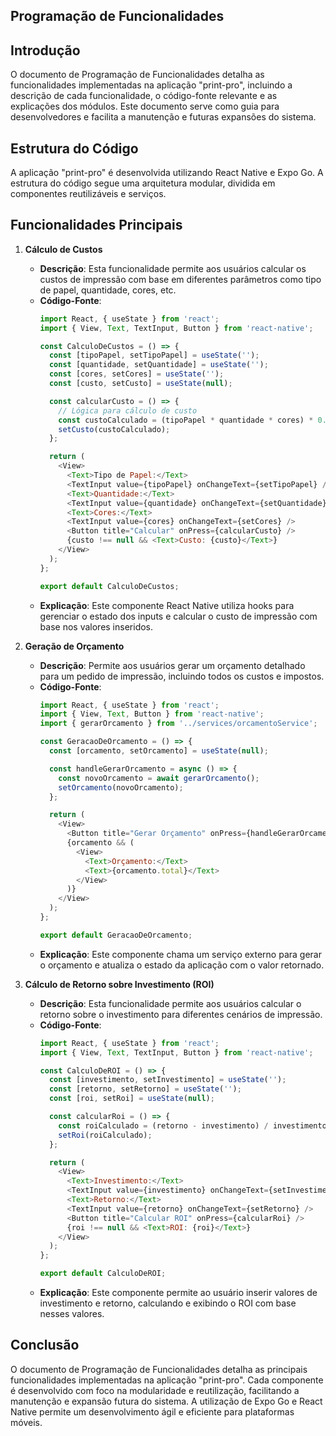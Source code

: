 ## Programação de Funcionalidades

## Introdução
O documento de Programação de Funcionalidades detalha as funcionalidades implementadas na aplicação "print-pro", incluindo a descrição de cada funcionalidade, o código-fonte relevante e as explicações dos módulos. Este documento serve como guia para desenvolvedores e facilita a manutenção e futuras expansões do sistema.

## Estrutura do Código
A aplicação "print-pro" é desenvolvida utilizando React Native e Expo Go. A estrutura do código segue uma arquitetura modular, dividida em componentes reutilizáveis e serviços.

## Funcionalidades Principais

1. **Cálculo de Custos**
   - **Descrição**: Esta funcionalidade permite aos usuários calcular os custos de impressão com base em diferentes parâmetros como tipo de papel, quantidade, cores, etc.
   - **Código-Fonte**:
     ```javascript
     import React, { useState } from 'react';
     import { View, Text, TextInput, Button } from 'react-native';

     const CalculoDeCustos = () => {
       const [tipoPapel, setTipoPapel] = useState('');
       const [quantidade, setQuantidade] = useState('');
       const [cores, setCores] = useState('');
       const [custo, setCusto] = useState(null);

       const calcularCusto = () => {
         // Lógica para cálculo de custo
         const custoCalculado = (tipoPapel * quantidade * cores) * 0.1; // Exemplo de cálculo
         setCusto(custoCalculado);
       };

       return (
         <View>
           <Text>Tipo de Papel:</Text>
           <TextInput value={tipoPapel} onChangeText={setTipoPapel} />
           <Text>Quantidade:</Text>
           <TextInput value={quantidade} onChangeText={setQuantidade} />
           <Text>Cores:</Text>
           <TextInput value={cores} onChangeText={setCores} />
           <Button title="Calcular" onPress={calcularCusto} />
           {custo !== null && <Text>Custo: {custo}</Text>}
         </View>
       );
     };

     export default CalculoDeCustos;
     ```
   - **Explicação**: Este componente React Native utiliza hooks para gerenciar o estado dos inputs e calcular o custo de impressão com base nos valores inseridos.

2. **Geração de Orçamento**
   - **Descrição**: Permite aos usuários gerar um orçamento detalhado para um pedido de impressão, incluindo todos os custos e impostos.
   - **Código-Fonte**:
     ```javascript
     import React, { useState } from 'react';
     import { View, Text, Button } from 'react-native';
     import { gerarOrcamento } from '../services/orcamentoService';

     const GeracaoDeOrcamento = () => {
       const [orcamento, setOrcamento] = useState(null);

       const handleGerarOrcamento = async () => {
         const novoOrcamento = await gerarOrcamento();
         setOrcamento(novoOrcamento);
       };

       return (
         <View>
           <Button title="Gerar Orçamento" onPress={handleGerarOrcamento} />
           {orcamento && (
             <View>
               <Text>Orçamento:</Text>
               <Text>{orcamento.total}</Text>
             </View>
           )}
         </View>
       );
     };

     export default GeracaoDeOrcamento;
     ```
   - **Explicação**: Este componente chama um serviço externo para gerar o orçamento e atualiza o estado da aplicação com o valor retornado.

3. **Cálculo de Retorno sobre Investimento (ROI)**
   - **Descrição**: Esta funcionalidade permite aos usuários calcular o retorno sobre o investimento para diferentes cenários de impressão.
   - **Código-Fonte**:
     ```javascript
     import React, { useState } from 'react';
     import { View, Text, TextInput, Button } from 'react-native';

     const CalculoDeROI = () => {
       const [investimento, setInvestimento] = useState('');
       const [retorno, setRetorno] = useState('');
       const [roi, setRoi] = useState(null);

       const calcularRoi = () => {
         const roiCalculado = (retorno - investimento) / investimento;
         setRoi(roiCalculado);
       };

       return (
         <View>
           <Text>Investimento:</Text>
           <TextInput value={investimento} onChangeText={setInvestimento} />
           <Text>Retorno:</Text>
           <TextInput value={retorno} onChangeText={setRetorno} />
           <Button title="Calcular ROI" onPress={calcularRoi} />
           {roi !== null && <Text>ROI: {roi}</Text>}
         </View>
       );
     };

     export default CalculoDeROI;
     ```
   - **Explicação**: Este componente permite ao usuário inserir valores de investimento e retorno, calculando e exibindo o ROI com base nesses valores.

## Conclusão
O documento de Programação de Funcionalidades detalha as principais funcionalidades implementadas na aplicação "print-pro". Cada componente é desenvolvido com foco na modularidade e reutilização, facilitando a manutenção e expansão futura do sistema. A utilização de Expo Go e React Native permite um desenvolvimento ágil e eficiente para plataformas móveis.
